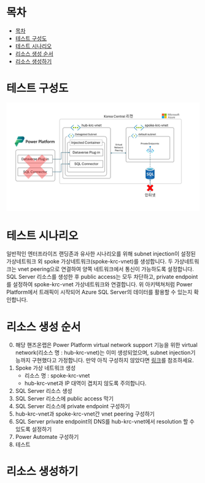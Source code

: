 # 목차
  
- [목차](#목차)
- [테스트 구성도](#테스트-구성도)
- [테스트 시나리오](#테스트-시나리오)
- [리소스 생성 순서](#리소스-생성-순서)
- [리소스 생성하기](#리소스-생성하기)

# 테스트 구성도

![Power Platform 가상 네트워크 지원 기능을 나타낸 아키텍쳐쳐](screenshots/test-scenario-hands-on-lab.jpg)

# 테스트 시나리오
  
일반적인 엔터프라이즈 랜딩존과 유사한 시나리오를 위해 subnet injection이 설정된 가상네트워크 외 spoke 가상네트워크(spoke-krc-vnet)를 생성합니다. 두 가상네트워크는 vnet peering으로 연결하여 양쪽 네트워크에서 통신이 가능하도록 설정합니다. SQL Server 리소스를 생성한 후 public access는 모두 차단하고, private endpoint를 설정하여 spoke-krc-vnet 가상네트워크와 연결합니다. 위 아키텍쳐처럼 Power Platform에서 트래픽이 시작되어 Azure SQL Server의 데이터를 활용할 수 있는지 확인합니다.
  
# 리소스 생성 순서

0. 해당 핸즈온랩은 Power Platform virtual network support 기능을 위한 virtual network(리소스 명 : hub-krc-vnet)는 이미 생성되었으며, subnet injection기능까지 구현했다고 가정합니다. 만약 아직 구성하지 않았다면 [링크](https://github.com/youkhi/Power-Platform-virtual-network-support/blob/main/Configuration%20Hands%20on%20Lab.md)를 참조하세요.  
1. Spoke 가상 네트워크 생성  
   * 리소스 명 : spoke-krc-vnet  
   * hub-krc-vnet과 IP 대역이 겹치지 않도록 주의합니다.  
2. SQL Server 리소스 생성
3. SQL Server 리소스에 public access 막기
4. SQL Server 리소스에 private endpoint 구성하기
5. hub-krc-vnet과 spoke-krc-vnet간 vnet peering 구성하기
6. SQL Server private endpoint의 DNS를 hub-krc-vnet에서 resolution 할 수 있도록 설정하기
7. Power Automate 구성하기
8. 테스트
  
# 리소스 생성하기
  

  

  


